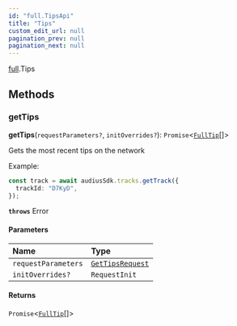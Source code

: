 ```yaml
---
id: "full.TipsApi"
title: "Tips"
custom_edit_url: null
pagination_prev: null
pagination_next: null
---
```


[full](../namespaces/full.md).Tips

## Methods

### getTips

**getTips**(`requestParameters?`, `initOverrides?`): `Promise`<[`FullTip`](../interfaces/full.FullTip.md)[]\>

Gets the most recent tips on the network

Example:

```typescript
const track = await audiusSdk.tracks.getTrack({
  trackId: "D7KyD",
});
```

**`throws`** Error

#### Parameters

| Name | Type |
| :------ | :------ |
| `requestParameters` | [`GetTipsRequest`](../interfaces/full.GetTipsRequest.md) |
| `initOverrides?` | `RequestInit` |

#### Returns

`Promise`<[`FullTip`](../interfaces/full.FullTip.md)[]\>
